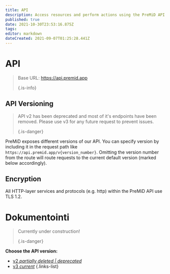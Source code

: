 ```yaml
---
title: API
description: Access resources and perform actions using the PreMiD API
published: true
date: 2021-10-30T23:53:16.875Z
tags:
editor: markdown
dateCreated: 2021-09-07T01:25:28.441Z
---
```


# API

> Base URL: https://api.premid.app 
> 
> {.is-info}

## API Versioning
> API v2 has been deprecated and most of it's endpoints have been removed. Please use v3 for any future request to prevent issues. 
> 
> {.is-danger}

PreMiD exposes different versions of our API. You can specify version by including it in the request path like `https://api.premid.app/v{version_number}`. Omitting the version number from the route will route requests to the current default version (marked below accordingly).

## Encryption

All HTTP-layer services and protocols (e.g. http) within the PreMiD API use TLS 1.2.

# Dokumentointi
> Currently under construction! 
> 
> {.is-danger}

**Choose the API version:**
- [v2 *partially deleted | deprecated*](/dev/api/v2)
- [v3 *current*](/dev/api/v3)
{.links-list}